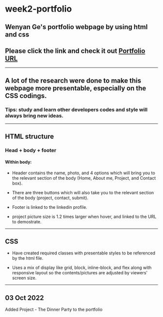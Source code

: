 # week2-portfolio

## Wenyan Ge's portfolio webpage by using html and css

## Please click the link and check it out [Portfolio URL](https://kittenknight06.github.io/week2-portfolio/)

---

## A lot of the research were done to make this webpage more presentable, especially on the CSS codings. 

### Tips: study and learn other developers codes and style will always bring new ideas.

---

## HTML structure

### Head + body + footer

#### Within body:

- Header contains the name, photo, and 4 options which will bring you to the relevant section of the body (Home, About me, Project, and Contact box).

- There are three buttons which will also take you to the relevant section of the body (project, contact, submit).

- Footer is linked to the linkedin profile.

- project picture size is 1.2 times larger when hover, and linked to the URL to demostrate.

---

## CSS

- Have created required classes with presentable styles to be referenced by the html file.

- Uses a mix of display like grid, block, inline-block, and flex along with responsive layout so the contents/pictures are adjusted by viewers' screen size.

---

## 03 Oct 2022

Added Project - The Dinner Party to the portfolio